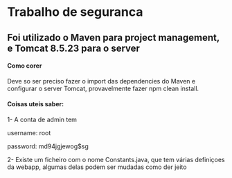 <h1>Trabalho de seguranca</h1>

<h2>Foi utilizado o Maven para project management, e Tomcat 8.5.23 para o server</h2>

<h4>Como corer</h4>
<p>Deve so ser preciso fazer o import das dependencies do Maven e configurar o server Tomcat, provavelmente fazer npm clean install.</p>

<h4>Coisas uteis saber:</h4>
<p>1- A conta de admin tem </p>
<p>username: root</p>
<p>password: md94jgjewog$sg</p>
<p>2- Existe um ficheiro com o nome Constants.java, que tem várias definiçoes da webapp, algumas delas podem ser mudadas como der jeito</p>

